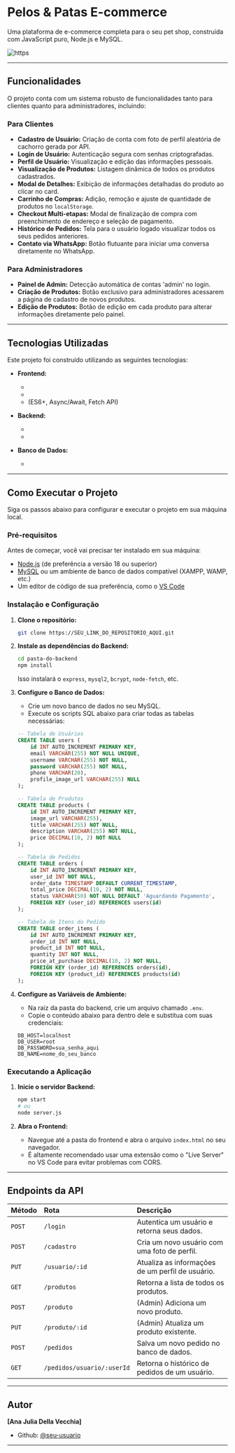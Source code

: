 # Pelos & Patas E-commerce

Uma plataforma de e-commerce completa para o seu pet shop, construída com JavaScript puro, Node.js e MySQL.

![https](https://i.postimg.cc/d3VNZKX1/Screenshot-2025-09-28-110232.png)

-----

## Funcionalidades

O projeto conta com um sistema robusto de funcionalidades tanto para clientes quanto para administradores, incluindo:

### Para Clientes

  - **Cadastro de Usuário:** Criação de conta com foto de perfil aleatória de cachorro gerada por API.
  - **Login de Usuário:** Autenticação segura com senhas criptografadas.
  - **Perfil de Usuário:** Visualização e edição das informações pessoais.
  - **Visualização de Produtos:** Listagem dinâmica de todos os produtos cadastrados.
  - **Modal de Detalhes:** Exibição de informações detalhadas do produto ao clicar no card.
  - **Carrinho de Compras:** Adição, remoção e ajuste de quantidade de produtos no `localStorage`.
  - **Checkout Multi-etapas:** Modal de finalização de compra com preenchimento de endereço e seleção de pagamento.
  - **Histórico de Pedidos:** Tela para o usuário logado visualizar todos os seus pedidos anteriores.
  - **Contato via WhatsApp:** Botão flutuante para iniciar uma conversa diretamente no WhatsApp.

### Para Administradores

  - **Painel de Admin:** Detecção automática de contas 'admin' no login.
  - **Criação de Produtos:** Botão exclusivo para administradores acessarem a página de cadastro de novos produtos.
  - **Edição de Produtos:** Botão de edição em cada produto para alterar informações diretamente pelo painel.

-----

## Tecnologias Utilizadas

Este projeto foi construído utilizando as seguintes tecnologias:

  - **Frontend:**

      - 
      - 
      -  (ES6+, Async/Await, Fetch API)

  - **Backend:**

      - 
      - 

  - **Banco de Dados:**

      - 

-----

## Como Executar o Projeto

Siga os passos abaixo para configurar e executar o projeto em sua máquina local.

### Pré-requisitos

Antes de começar, você vai precisar ter instalado em sua máquina:

  - [Node.js](https://nodejs.org/en/) (de preferência a versão 18 ou superior)
  - [MySQL](https://dev.mysql.com/downloads/) ou um ambiente de banco de dados compatível (XAMPP, WAMP, etc.)
  - Um editor de código de sua preferência, como o [VS Code](https://code.visualstudio.com/)

### Instalação e Configuração

1.  **Clone o repositório:**

    ```bash
    git clone https://SEU_LINK_DO_REPOSITORIO_AQUI.git
    ```

2.  **Instale as dependências do Backend:**

    ```bash
    cd pasta-do-backend
    npm install
    ```

    Isso instalará o `express`, `mysql2`, `bcrypt`, `node-fetch`, etc.

3.  **Configure o Banco de Dados:**

      - Crie um novo banco de dados no seu MySQL.
      - Execute os scripts SQL abaixo para criar todas as tabelas necessárias:

    <!-- end list -->

    ```sql
    -- Tabela de Usuários
    CREATE TABLE users (
        id INT AUTO_INCREMENT PRIMARY KEY,
        email VARCHAR(255) NOT NULL UNIQUE,
        username VARCHAR(255) NOT NULL,
        password VARCHAR(255) NOT NULL,
        phone VARCHAR(20),
        profile_image_url VARCHAR(255) NULL
    );

    -- Tabela de Produtos
    CREATE TABLE products (
        id INT AUTO_INCREMENT PRIMARY KEY,
        image_url VARCHAR(255),
        title VARCHAR(255) NOT NULL,
        description VARCHAR(255) NOT NULL,
        price DECIMAL(10, 2) NOT NULL
    );

    -- Tabela de Pedidos
    CREATE TABLE orders (
        id INT AUTO_INCREMENT PRIMARY KEY,
        user_id INT NOT NULL,
        order_date TIMESTAMP DEFAULT CURRENT_TIMESTAMP,
        total_price DECIMAL(10, 2) NOT NULL,
        status VARCHAR(50) NOT NULL DEFAULT 'Aguardando Pagamento',
        FOREIGN KEY (user_id) REFERENCES users(id)
    );

    -- Tabela de Itens do Pedido
    CREATE TABLE order_items (
        id INT AUTO_INCREMENT PRIMARY KEY,
        order_id INT NOT NULL,
        product_id INT NOT NULL,
        quantity INT NOT NULL,
        price_at_purchase DECIMAL(10, 2) NOT NULL,
        FOREIGN KEY (order_id) REFERENCES orders(id),
        FOREIGN KEY (product_id) REFERENCES products(id)
    );
    ```

4.  **Configure as Variáveis de Ambiente:**

      - Na raiz da pasta do backend, crie um arquivo chamado `.env`.
      - Copie o conteúdo abaixo para dentro dele e substitua com suas credenciais:

    <!-- end list -->

    ```env
    DB_HOST=localhost
    DB_USER=root
    DB_PASSWORD=sua_senha_aqui
    DB_NAME=nome_do_seu_banco
    ```

### Executando a Aplicação

1.  **Inicie o servidor Backend:**

    ```bash
    npm start 
    # ou
    node server.js
    ```

2.  **Abra o Frontend:**

      - Navegue até a pasta do frontend e abra o arquivo `index.html` no seu navegador.
      - É altamente recomendado usar uma extensão como o "Live Server" no VS Code para evitar problemas com CORS.

-----

## Endpoints da API

| Método | Rota                          | Descrição                                         |
| :----- | :---------------------------- | :-------------------------------------------------- |
| `POST` | `/login`                      | Autentica um usuário e retorna seus dados.          |
| `POST` | `/cadastro`                   | Cria um novo usuário com uma foto de perfil.        |
| `PUT`  | `/usuario/:id`                | Atualiza as informações de um perfil de usuário.    |
| `GET`  | `/produtos`                   | Retorna a lista de todos os produtos.               |
| `POST` | `/produto`                    | (Admin) Adiciona um novo produto.                   |
| `PUT`  | `/produto/:id`                | (Admin) Atualiza um produto existente.              |
| `POST` | `/pedidos`                    | Salva um novo pedido no banco de dados.             |
| `GET`  | `/pedidos/usuario/:userId`    | Retorna o histórico de pedidos de um usuário.       |

-----

## Autor

**[Ana Julia Della Vecchia]**

  - Github: [@seu-usuario](https://www.google.com/search?q=https://github.com/AnaVecchia)

-----
